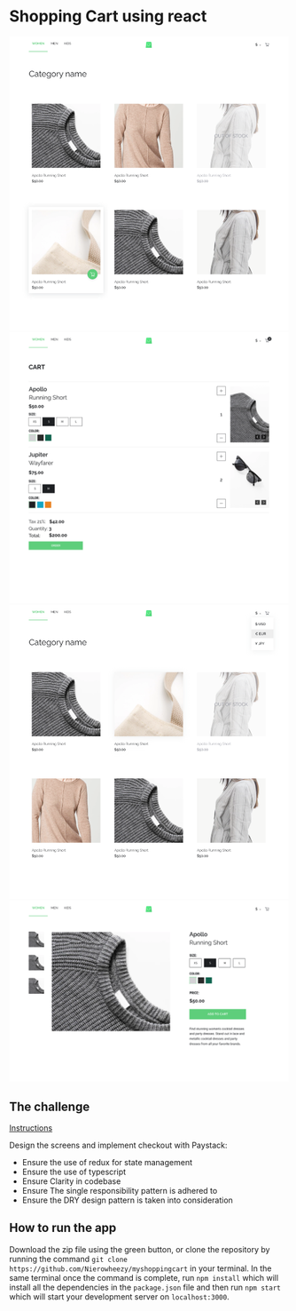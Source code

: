# Shopping Cart using react

![](docs/Category.png)
![](docs/Cart.png)
![](docs/CurrencySwitcher.png)
![](docs/PDP.png)

## The challenge

[Instructions](<https://www.figma.com/file/MSyCAqVy1UgNap0pvqH6H3/Junior-Frontend-Test-Designs-(Public)?node-id=0%3A1>)

Design the screens and implement checkout with Paystack:

- Ensure the use of redux for state management
- Ensure the use of typescript
- Ensure Clarity in codebase
- Ensure The single responsibility pattern is adhered to
- Ensure the DRY design pattern is taken into consideration

## How to run the app

Download the zip file using the green button, or clone the repository by running the command `git clone https://github.com/Nierowheezy/myshoppingcart` in your terminal.
In the same terminal once the command is complete, run `npm install` which will install all the dependencies in the `package.json` file and then run `npm start` which will start your development server on `localhost:3000`.
